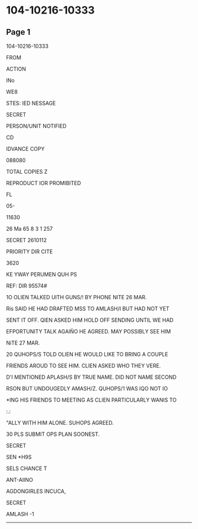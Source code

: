 # 104-10216-10333

## Page 1

104-10216-10333

FROM

ACTION

INo

WE8

STES: IED NESSAGE

SECRET

PERSON/UNIT NOTIFIED

CD

IDVANCE COPY

088080

TOTAL COPIES Z

REPRODUCT IOR PROMIBITED

FL

05-

11630

26 Ma 65 8 3 1 257

SECRET 2610112

PRIORITY DIR CITE

3620

KE YWAY PERUMEN QUH PS

REF: DIR 95574#

1O OLIEN TALKED UITH GUNS/! BY PHONE NITE 26 MAR.

Ris SAID HE HAD DRAFTED MSS TO AMLASH/I BUT HAD NOT YET

SENT IT OFF. QIEN ASKED HIM HOLD OFF SENDING UNTIL WE HAD

EFPORTUNITY TALK AGAIÑO HE AGREED. MAY POSSIBLY SEE HIM

NiTE 27 MAR.

20 QUHOPS/S TOLD OLIEN HE WOULD LIKE TO BRING A COUPLE

FRIENDS AROUD TO SEE HIM. CLIEN ASKED WHO THEY VERE.

D'I MENTIONED APLASH/S BY TRUE NAME. DID NOT NAME SECOND

RSON BUT UNDOUGEDLY AMASH/Z. QUHOPS/1 WAS IQO NOT IO

*ING HIS FRIENDS TO MEETING AS CLIEN PARTICULARLY WANIS TO

:.:

"ALLY WITH HIM ALONE. SUHOPS AGREED.

30 PLS SUBMIT OPS PLAN SOONEST.

SECRET

SEN *H9S

SELS CHANCE T

ANT-AIINO

AGDONGIRLES INCUCA,

SECRET

AMLASH -1

---

